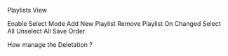 
Playlists View

Enable Select Mode
Add New Playlist
Remove Playlist
On Changed
Select All
Unselect All
Save Order

How manage the Deletation ? 